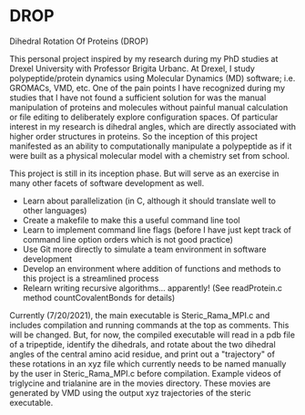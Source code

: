# DROP
Dihedral Rotation Of Proteins (DROP)

This personal project inspired by my research during my PhD studies at Drexel University with Professor Brigita Urbanc. At Drexel, I study polypeptide/protein dynamics using Molecular Dynamics (MD) software; i.e. GROMACs, VMD, etc. One of the pain points I have recognized during my studies that I have not found a sufficient solution for was the manual manipulation of proteins and molecules without painful manual calculation or file editing to deliberately explore configuration spaces. Of particular interest in my research is dihedral angles, which are directly associated with higher order structures in proteins. So the inception of this project manifested as an ability to computationally manipulate a polypeptide as if it were built as a physical molecular model with a chemistry set from school.

This project is still in its inception phase. But will serve as an exercise in many other facets of software development as well.

- Learn about parallelization (in C, although it should translate well to other languages)
- Create a makefile to make this a useful command line tool
- Learn to implement command line flags (before I have just kept track of command line option orders which is not good practice)
- Use Git more directly to simulate a team environment in software development
- Develop an environment where addition of functions and methods to this project is a streamlined process
- Relearn writing recursive algorithms... apparently! (See readProtein.c method countCovalentBonds for details)

Currently (7/20/2021), the main executable is Steric_Rama_MPI.c and includes compilation and running commands at the top as comments. This will be changed. But, for now, the compiled executable will read in a pdb file of a tripeptide, identify the dihedrals, and rotate about the two dihedral angles of the central amino acid residue, and print out a "trajectory" of these rotations in an xyz file which currently needs to be named manually by the user in Steric_Rama_MPI.c before compilation. Example videos of triglycine and trialanine are in the movies directory. These movies are generated by VMD using the output xyz trajectories of the steric executable.
